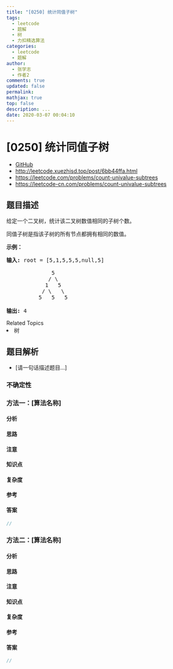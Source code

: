 ```yaml
---
title: "[0250] 统计同值子树"
tags:
  - leetcode
  - 题解
  - 树
  - 力扣精选算法
categories:
  - leetcode
  - 题解
author:
  - 张学志
  - 作者2
comments: true
updated: false
permalink:
mathjax: true
top: false
description: ...
date: 2020-03-07 00:04:10
---
```



# [0250] 统计同值子树
* [GitHub](https://github.com/algoboy101/LeetCodeCrowdsource/tree/master/_posts/QA/%5B0250%5D%20%E7%BB%9F%E8%AE%A1%E5%90%8C%E5%80%BC%E5%AD%90%E6%A0%91.md)
* http://leetcode.xuezhisd.top/post/6bb44ffa.html
* https://leetcode.com/problems/count-univalue-subtrees
* https://leetcode-cn.com/problems/count-univalue-subtrees


## 题目描述

<p>给定一个二叉树，统计该二叉树数值相同的子树个数。</p>

<p>同值子树是指该子树的所有节点都拥有相同的数值。</p>

<p><strong>示例：</strong></p>

<pre><strong>输入: </strong>root = [5,1,5,5,5,null,5]

              5
             / \
            1   5
           / \   \
          5   5   5

<strong>输出:</strong> 4
</pre>
<div><div>Related Topics</div><div><li>树</li></div></div>


## 题目解析
* [请一句话描述题目...]

### 不确定性


### 方法一：[算法名称]

#### 分析

#### 思路

#### 注意

#### 知识点

#### 复杂度

#### 参考

#### 答案

```cpp
//
```


### 方法二：[算法名称]

#### 分析

#### 思路

#### 注意

#### 知识点

#### 复杂度

#### 参考

#### 答案

```cpp
//
```


